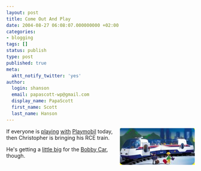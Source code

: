 ```yaml
---
layout: post
title: Come Out And Play
date: 2004-08-27 06:08:07.000000000 +02:00
categories:
- blogging
tags: []
status: publish
type: post
published: true
meta:
  aktt_notify_twitter: 'yes'
author:
  login: shanson
  email: papascott-wp@gmail.com
  display_name: PapaScott
  first_name: Scott
  last_name: Hanson
---
```

<p><img src="/wordpress/wp-content/uploads/2004/08/RCEtrain.jpg" alt="Playmobil RCE train" align="right" /> If everyone is <a href="http://www.hebig.com/archives/002447.shtml">playing</a> <a href="http://nico.blogg.de/eintrag.php?id=558">with</a> <a href="http://www.playmobil.de">Playmobil</a> today, then Christopher is bringing his RCE train.</p>
<p>He's getting a <a href="http://www.hebig.com/archives/002445.shtml">little big</a> for the <a href="http://www.big.de/">Bobby Car</a>, though.</p>
